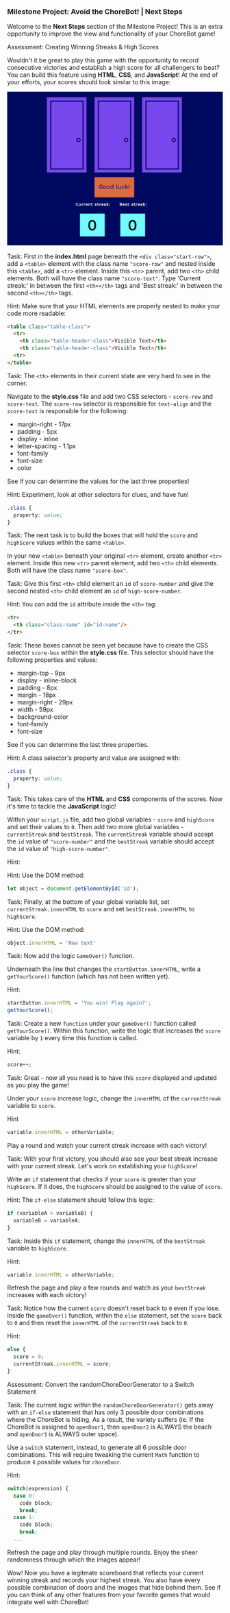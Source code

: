 ### Milestone Project: Avoid the ChoreBot! | Next Steps

Welcome to the __Next Steps__ section of the Milestone Project! This is an extra opportunity to improve the view and functionality of your ChoreBot game!

Assessment: Creating Winning Streaks & High Scores

Wouldn't it be great to play this game with the opportunity to record consecutive victories and establish a high score for all challengers to beat? You can build this feature using __HTML__, __CSS__, and __JavaScript__! At the end of your efforts, your scores should look similar to this image:

![High-Score](next-step-local-images/high_score.png)

Task: First in the __index.html__ page beneath the `<div class="start-row">`, add a `<table>` element with the class name `"score-row"` and nested inside this `<table>`, add a `<tr>` element. Inside this `<tr>` parent, add two `<th>` child elements. Both will have the class name `"score-text"`. Type 'Current streak:' in between the first `<th></th>` tags and 'Best streak:' in between the second `<th></th>` tags.

Hint: Make sure that your HTML elements are properly nested to make your code more readable:

```html
<table class="table-class">
  <tr>
    <th class="table-header-class">Visible Text</th>
    <th class="table-header-class">Visible Text</th>
  <tr>
</table>
```

Task: The `<th>` elements in their current state are very hard to see in the corner.  

Navigate to the __style.css__ file and add two CSS selectors - `score-row` and `score-text`.  The `score-row` selector is responsible for `text-align` and the `score-text` is responsible for the following:

  * margin-right - 17px
  * padding - 5px 
  * display - inline
  * letter-spacing - 1.1px
  * font-family 
  * font-size 
  * color 

See if you can determine the values for the last three properties!

Hint: Experiment, look at other selectors for clues, and have fun!

```css
.class { 
  property: value;
}
```

Task: The next task is to build the boxes that will hold the `score` and `highScore` values within the same `<table>`.  

In your new `<table>` beneath your original `<tr>` element, create another `<tr>` element. Inside this new `<tr>` parent element, add two `<th>` child elements. Both will have the class name `"score-box"`.

Task: Give this first `<th>` child element an `id` of `score-number` and give the second nested `<th>` child element an `id` of `high-score-number`.

Hint: You can add the `id` attribute inside the `<th>` tag:

```html
<tr>
  <th class="class-name" id="id-name"/> 
</tr>
```

Task: These boxes cannot be seen yet because have to create the CSS selector `score-box` within the __style.css__ file. This selector should have the following properties and values:

  * margin-top - 9px 
  * display - inline-block
  * padding - 8px
  * margin - 18px
  * margin-right - 29px
  * width - 59px
  * background-color
  * font-family
  * font-size

See if you can determine the last three properties.

Hint: A class selector's property and value are assigned with:

```css
.class { 
  property: value;
}
```

Task: This takes care of the __HTML__ and __CSS__ components of the scores. Now it's time to tackle the __JavaScript__ logic! 

Within your `script.js` file, add two global variables - `score` and `highScore` and set their values to `0`. Then add two more global variables - `currentStreak` and `bestStreak`. The `currentStreak` variable should accept the `id` value of `"score-number"` and the `bestStreak` variable should accept the `id` value of `"high-score-number"`. 

Hint:

Hint: Use the DOM method: 

```js
let object = document.getElementById('id');
```

Task: Finally, at the bottom of your global variable list, set `currentStreak.innerHTML` to `score` and set `bestStreak.innerHTML` to `highScore`.

Hint: Use the DOM method: 

```js
object.innerHTML = 'New text'
```

Task: Now add the logic `GameOver()` function.

Underneath the line that changes the `startButton.innerHTML`, write a `getYourScore()` function (which has not been written yet).

Hint: 

```js
startButton.innerHTML = 'You win! Play again?';
getYourScore();
```

Task: Create a new `function` under your `gameOver()` function called `getYourScore()`. Within this function, write the logic that increases the `score` variable by `1` every time this function is called.

Hint:

```js
score++;
```

Task: Great - now all you need is to have this `score` displayed and updated as you play the game! 

Under your `score` increase logic, change the `innerHTML` of the `currentStreak` variable to `score`.

Hint

```js
variable.innerHTML = otherVariable;
```

Play a round and watch your current streak increase with each victory!

Task: With your first victory, you should also see your best streak increase with your current streak. Let's work on establishing your `highScore`!

Write an `if` statement that checks if your `score` is greater than your `highScore`. If it does, the `highScore` should be assigned to the value of `score`.

Hint: The `if-else` statement should follow this logic:

```js
if (variableA > variableB) {
  variableB = variableA;
}
```

Task: Inside this `if` statement, change the `innerHTML` of the `bestStreak` variable to `highScore`.

Hint:

```js
variable.innerHTML = otherVariable;
```

Refresh the page and play a few rounds and watch as your `bestStreak` increases with each victory!

Task: Notice how the current `score` doesn't reset back to `0` even if you lose. Inside the `gameOver()` function, within the `else` statement, set the `score` back to `0` and then reset the `innerHTML` of the `currentStreak` back to `0`.

Hint:

```js
else {
  score = 0;
  currentStreak.innerHTML = score;
}
```

Assessment: Convert the randomChoreDoorGenerator to a Switch Statement

Task: The current logic within the `randomChoreDoorGenerator()` gets away with an `if-else` statement that has only 3 possible door combinations where the ChoreBot is hiding.  As a result, the variety suffers (ie. If the ChoreBot is assigned to `openDoor1`, then `openDoor2` is ALWAYS the beach and `openDoor3` is ALWAYS outer space).

Use a `switch` statement, instead, to generate all 6 possible door combinations. This will require tweaking the current `Math` function to produce `6` possible values for `choreDoor`.

Hint:

```js
switch(expression) {
  case 0:
    code block;
    break;
  case 1:
    code block;
    break;
  ...
```

Refresh the page and play through multiple rounds. Enjoy the sheer randomness through which the images appear!

Wow! Now you have a legitmate scoreboard that reflects your current winning streak and records your highest streak. You also have every possible combination of doors and the images that hide behind them. See if you can think of any other features from your favorite games that would integrate well with ChoreBot!

